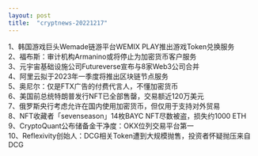 ```yaml
---
layout: post
title:  "cryptnews-20221217"
---
```

1、韩国游戏巨头Wemade链游平台WEMIX PLAY推出游戏Token兑换服务  
2、福布斯：审计机构Armanino或将停止为加密货币客户服务  
3、元宇宙基础设施公司Futureverse宣布与8家Web3公司合并  
4、阿里云拟于2023年一季度将推出区块链节点服务  
5、奥尼尔：仅是FTX广告的付费代言人，不懂加密货币  
6、美国前总统特朗普发行NFT已全部售罄，交易额近120万美元  
7、俄罗斯央行考虑允许在国内使用加密货币，但仅用于支持对外贸易  
8、NFT收藏者「sevenseason」14枚BAYC NFT尽数被盗，损失约1000 ETH  
9、CryptoQuant公布储备金干净度：OKX位列交易平台第一  
10、Reflexivity创始人：DCG相关Token遭到大规模抛售，投资者怀疑抛压来自DCG  
